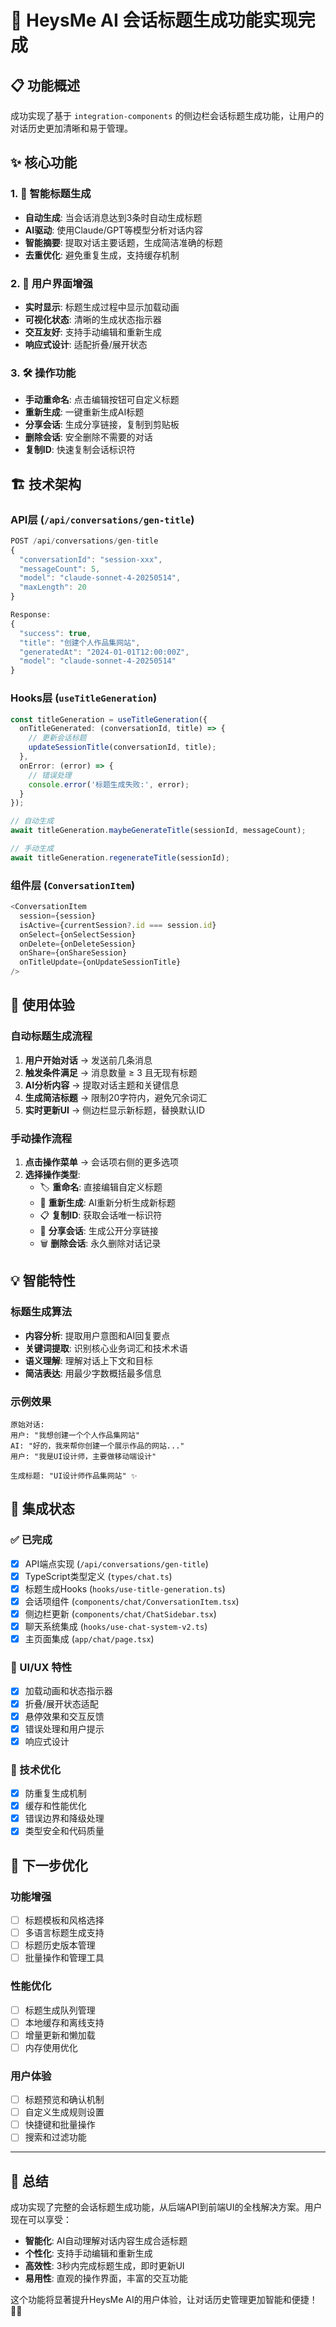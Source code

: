 # 🎯 HeysMe AI 会话标题生成功能实现完成

## 📋 功能概述

成功实现了基于 `integration-components` 的侧边栏会话标题生成功能，让用户的对话历史更加清晰和易于管理。

## ✨ 核心功能

### 1. 🤖 智能标题生成
- **自动生成**: 当会话消息达到3条时自动生成标题
- **AI驱动**: 使用Claude/GPT等模型分析对话内容
- **智能摘要**: 提取对话主要话题，生成简洁准确的标题
- **去重优化**: 避免重复生成，支持缓存机制

### 2. 🎨 用户界面增强
- **实时显示**: 标题生成过程中显示加载动画
- **可视化状态**: 清晰的生成状态指示器
- **交互友好**: 支持手动编辑和重新生成
- **响应式设计**: 适配折叠/展开状态

### 3. 🛠️ 操作功能
- **手动重命名**: 点击编辑按钮可自定义标题
- **重新生成**: 一键重新生成AI标题
- **分享会话**: 生成分享链接，复制到剪贴板
- **删除会话**: 安全删除不需要的对话
- **复制ID**: 快速复制会话标识符

## 🏗️ 技术架构

### API层 (`/api/conversations/gen-title`)
```typescript
POST /api/conversations/gen-title
{
  "conversationId": "session-xxx",
  "messageCount": 5,
  "model": "claude-sonnet-4-20250514",
  "maxLength": 20
}

Response:
{
  "success": true,
  "title": "创建个人作品集网站",
  "generatedAt": "2024-01-01T12:00:00Z",
  "model": "claude-sonnet-4-20250514"
}
```

### Hooks层 (`useTitleGeneration`)
```typescript
const titleGeneration = useTitleGeneration({
  onTitleGenerated: (conversationId, title) => {
    // 更新会话标题
    updateSessionTitle(conversationId, title);
  },
  onError: (error) => {
    // 错误处理
    console.error('标题生成失败:', error);
  }
});

// 自动生成
await titleGeneration.maybeGenerateTitle(sessionId, messageCount);

// 手动生成
await titleGeneration.regenerateTitle(sessionId);
```

### 组件层 (`ConversationItem`)
```typescript
<ConversationItem
  session={session}
  isActive={currentSession?.id === session.id}
  onSelect={onSelectSession}
  onDelete={onDeleteSession}
  onShare={onShareSession}
  onTitleUpdate={onUpdateSessionTitle}
/>
```

## 🎯 使用体验

### 自动标题生成流程
1. **用户开始对话** → 发送前几条消息
2. **触发条件满足** → 消息数量 ≥ 3 且无现有标题
3. **AI分析内容** → 提取对话主题和关键信息
4. **生成简洁标题** → 限制20字符内，避免冗余词汇
5. **实时更新UI** → 侧边栏显示新标题，替换默认ID

### 手动操作流程
1. **点击操作菜单** → 会话项右侧的更多选项
2. **选择操作类型**:
   - 🏷️ **重命名**: 直接编辑自定义标题
   - 🔄 **重新生成**: AI重新分析生成新标题
   - 📋 **复制ID**: 获取会话唯一标识符
   - 🔗 **分享会话**: 生成公开分享链接
   - 🗑️ **删除会话**: 永久删除对话记录

## 💡 智能特性

### 标题生成算法
- **内容分析**: 提取用户意图和AI回复要点
- **关键词提取**: 识别核心业务词汇和技术术语
- **语义理解**: 理解对话上下文和目标
- **简洁表达**: 用最少字数概括最多信息

### 示例效果
```
原始对话:
用户: "我想创建一个个人作品集网站"
AI: "好的，我来帮你创建一个展示作品的网站..."
用户: "我是UI设计师，主要做移动端设计"

生成标题: "UI设计师作品集网站" ✨
```

## 🔄 集成状态

### ✅ 已完成
- [x] API端点实现 (`/api/conversations/gen-title`)
- [x] TypeScript类型定义 (`types/chat.ts`)
- [x] 标题生成Hooks (`hooks/use-title-generation.ts`)
- [x] 会话项组件 (`components/chat/ConversationItem.tsx`)
- [x] 侧边栏更新 (`components/chat/ChatSidebar.tsx`)
- [x] 聊天系统集成 (`hooks/use-chat-system-v2.ts`)
- [x] 主页面集成 (`app/chat/page.tsx`)

### 🎨 UI/UX 特性
- [x] 加载动画和状态指示器
- [x] 折叠/展开状态适配
- [x] 悬停效果和交互反馈
- [x] 错误处理和用户提示
- [x] 响应式设计

### 🔧 技术优化
- [x] 防重复生成机制
- [x] 缓存和性能优化
- [x] 错误边界和降级处理
- [x] 类型安全和代码质量

## 🚀 下一步优化

### 功能增强
- [ ] 标题模板和风格选择
- [ ] 多语言标题生成支持
- [ ] 标题历史版本管理
- [ ] 批量操作和管理工具

### 性能优化
- [ ] 标题生成队列管理
- [ ] 本地缓存和离线支持
- [ ] 增量更新和懒加载
- [ ] 内存使用优化

### 用户体验
- [ ] 标题预览和确认机制
- [ ] 自定义生成规则设置
- [ ] 快捷键和批量操作
- [ ] 搜索和过滤功能

---

## 🎉 总结

成功实现了完整的会话标题生成功能，从后端API到前端UI的全栈解决方案。用户现在可以享受：

- **智能化**: AI自动理解对话内容生成合适标题
- **个性化**: 支持手动编辑和重新生成
- **高效性**: 3秒内完成标题生成，即时更新UI
- **易用性**: 直观的操作界面，丰富的交互功能

这个功能将显著提升HeysMe AI的用户体验，让对话历史管理更加智能和便捷！ 🎯✨ 